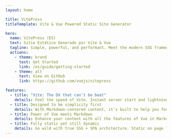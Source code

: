 ```yaml
---
layout: home

title: VitePress
titleTemplate: Vite & Vue Powered Static Site Generator

hero:
  name: VitePress (ES)
  text: Sitio Estático Generado por Vite & Vue
  tagline: Simple, powerful, and performant. Meet the modern SSG framework you've always wanted.
  actions:
    - theme: brand
      text: Get Started
      link: /es/guide/getting-started
    - theme: alt
      text: View on GitHub
      link: https://github.com/vuejs/vitepress

features:
  - title: "Vite: The DX that can't be beat"
    details: Feel the speed of Vite. Instant server start and lightning fast HMR that stays fast regardless of the app size.
  - title: Designed to be simplicity first
    details: With Markdown-centered content, it's built to help you focus on writing and deployed with minimum configuration.
  - title: Power of Vue meets Markdown
    details: Enhance your content with all the features of Vue in Markdown, while being able to customize your site with Vue.
  - title: Fully static yet still dynamic
    details: Go wild with true SSG + SPA architecture. Static on page load, but engage users with 100% interactivity from there.
---
```


